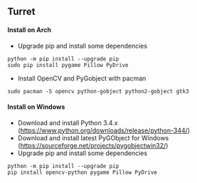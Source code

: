 
## **Turret** ##

#### Install on Arch ####

 - Upgrade pip and install some dependencies
 
```
python -m pip install --upgrade pip
sudo pip install pygame Pillow PyDrive
```
 - Install OpenCV and PyGobject with pacman
```
sudo pacman -S opencv python-gobject python2-gobject gtk3
```

#### Install on Windows ####

 - Download and install Python 3.4.x (https://www.python.org/downloads/release/python-344/)
 - Download and install latest PyGObject for Windows (https://sourceforge.net/projects/pygobjectwin32/)
 - Upgrade pip and install some dependencies
```
python -m pip install --upgrade pip
pip install opencv-python pygame Pillow PyDrive
```

